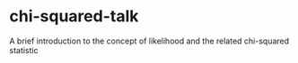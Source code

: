 # chi-squared-talk
A brief introduction to the concept of likelihood and the related chi-squared statistic
